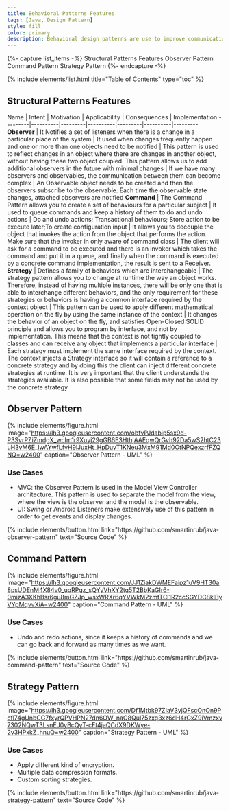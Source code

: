 ```yaml
---
title: Behavioral Patterns Features
tags: [Java, Design Pattern]
style: fill
color: primary
description: Behavioral design patterns are use to improve communication and flexibility between objects 
---
```


{%- capture list_items -%}
Structural Patterns Features
Observer Pattern
Command Pattern
Strategy Pattern
{%- endcapture -%}

{% include elements/list.html title="Table of Contents" type="toc" %}

## Structural Patterns Features

 Name | Intent | Motivation | Applicability | Consequences | Implementation
---------|----------|---------|----------|---------|----------|---------
**Observer** | It Notifies a set of listeners when there is a change in a particular place of the system | It used when changes frequently happen and one or more than one objects need to be notified | This pattern is used to reflect changes in an object where there are changes in another object, without having these two object coupled. This pattern allows us to add additional observers in the future with minimal changes | If we have many observers and observables, the communication between them can become complex | An Observable object needs to be created and then the observers subscribe to the observable. Each time the observable state changes, attached observers are notified 
**Command** | The Command Pattern allows you to create a set of behaviours for a particular subject | It used to queue commands and keep a history of them to do and undo actions | Do and undo actions; Transactional behaviours; Store action to be execute later;To create configuration input | It allows you to decouple the object that invokes the action from the object that performs the action. Make sure that the invoker in only aware of command class | The client will ask for a command to be executed and there is an invoker which takes the command and put it in a queue, and finally when the command is executed by a concrete command implementation, the result is sent to a Receiver.
**Strategy** | Defines a family of behaviors which are interchangeable | The strategy pattern allows you to change at runtime the way an object works. Therefore, instead of having multiple instances, there will be only one that is able to interchange different behaviors, and the only requirement for these strategies or behaviors is having a common interface required by the context object | This pattern can be used to apply different mathematical operation on the fly by using the same instance of the context | It changes the behavior of an object on the fly, and satisfies Open-Closed SOLID principle and allows you to program by interface, and not by implementation. This means that the context is not tightly coupled to classes and can receive any object that implements a particular interface | Each strategy must implement the same interface required by the context. The context injects a Strategy interface so it will contain a reference to a concrete strategy and by doing this the client can inject different concrete strategies at runtime. It is very important that the client understands the strategies available. It is also possible that some fields may not be used by the concrete strategy

## Observer Pattern

{% include elements/figure.html image="https://lh3.googleusercontent.com/obfvPJdabip5sx9d-P3SvrPZiZmdgX_wcIm1r9Xuyj29gGB6E3HthjAAEqwQrGvh92Da5wS2htC23uH3vM6E_lwAYwfLfvH9lJuxHt_HpDuvT1KNeu3MxM91Md0OtNPQexzrfFZQNQ=w2400" caption="Observer Pattern - UML" %}

### Use Cases

- MVC: the Observer Pattern is used in the Model View Controller architecture. This pattern is used to separate the model from the view, where the view is the observer and the model is the observable.
- UI: Swing or Android Listeners make extensively use of this pattern in order to get events and display changes.

<p class="text-center">
{% include elements/button.html link="https://github.com/smartinrub/java-observer-pattern" text="Source Code" %}
</p>

## Command Pattern

{% include elements/figure.html image="https://lh3.googleusercontent.com/JJ1ZiakDWMEFaipz1uV9HT30a8psUDEnM4X84v0_uqRPqz_sQYyVhXY2tq5T2BbKaGIr6-0mizA3XKhBsr6gu8mGZJp_wsxWRXr6qYVWkM2zmtTCl1R2ccSGYDC8klByVYpMqvvXiA=w2400" caption="Command Pattern - UML" %}

### Use Cases

- Undo and redo actions, since it keeps a history of commands and we can go back and forward as many times as we want.

<p class="text-center">
{% include elements/button.html link="https://github.com/smartinrub/java-command-pattern" text="Source Code" %}
</p>

## Strategy Pattern

{% include elements/figure.html image="https://lh3.googleusercontent.com/Df1Mtbk97ZIaV3yjQFscOnOn9Pcfl74gUnbCG7fxyrQPVHPN27dn6OW_naO8QuI75zxq3xz6dH4rGxZ9iVmzxv7302NQwT3LsnEJ0yBcQyT-cFt4jaQCdX9DKWye-2v3HPxkZ_hnuQ=w2400" caption="Strategy Pattern - UML" %}

### Use Cases

- Apply different kind of encryption.
- Multiple data compression formats.
- Custom sorting strategies.

<p class="text-center">
{% include elements/button.html link="https://github.com/smartinrub/java-strategy-pattern" text="Source Code" %}
</p>
